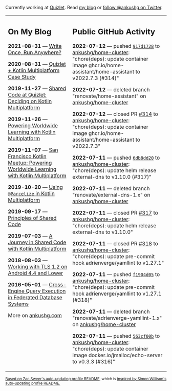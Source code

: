 Currently working at [Quizlet](https://quizlet.com/). Read [my blog](https://ankushg.com/) or [follow @ankushg on Twitter](https://twitter.com/ankushg).

<table><tr><td valign="top" width="40%">

## On My Blog
<!-- blog starts -->
**2021-08-31** — [Write Once, Run Anywhere?](https://ankushg.com/posts/write-once-run-anywhere-increment/)

**2020-08-31** — [Quizlet + Kotlin Multiplatform Case Study](https://ankushg.com/posts/quizlet-kotlin-multiplatform-case-study/)

**2019-11-27** — [Shared Code at Quizlet: Deciding on Kotlin Multiplatform](https://ankushg.com/posts/shared-code-kotlin-multiplatform/)

**2019-11-26** — [Powering Worldwide Learning with Kotlin Multiplatform](https://ankushg.com/speaking/droidcon-sf-2019)

**2019-11-07** — [San Francisco Kotlin Meetup: Powering Worldwide Learning with Kotlin Multiplatform](https://ankushg.com/speaking/sf-kotlin-meetup-2019)

**2019-10-20** — [Using `@Parcelize` in Kotlin Multiplatform](https://ankushg.com/posts/multiplatform-parcelize/)

**2019-09-17** — [Principles of Shared Code](https://ankushg.com/speaking/denver-startup-week-2019)

**2019-07-03** — [A Journey in Shared Code with Kotlin Multiplatform](https://ankushg.com/speaking/droidcon-berlin-2019)

**2018-08-03** — [Working with TLS 1.2 on Android 4.4 and Lower](https://ankushg.com/posts/tls-1.2-on-android/)

**2016-05-01** — [Cross-Engine Query Execution in Federated Database Systems](https://ankushg.com/projects/thesis)
<!-- blog ends -->
More on [ankushg.com](https://ankushg.com/)
</td><td valign="top" width="60%">

## Public GitHub Activity
<!-- githubActivity starts -->
**2022-07-12** — pushed [`917d1728`](https://github.com/ankushg/home-cluster/commit/917d1728c8fb8e826817d74b980c629f86a5eced) to [ankushg/home-cluster](https://api.github.com/repos/ankushg/home-cluster): "chore(deps): update container image ghcr.io/home-assistant/home-assistant to v2022.7.3 (#314)"

**2022-07-12** — deleted branch "renovate/home-assistant" on [ankushg/home-cluster](https://api.github.com/repos/ankushg/home-cluster)

**2022-07-12** — closed PR [#314](https://github.com/ankushg/home-cluster/pull/314) to [ankushg/home-cluster](https://api.github.com/repos/ankushg/home-cluster): "chore(deps): update container image ghcr.io/home-assistant/home-assistant to v2022.7.3"

**2022-07-11** — pushed [`6db8dd20`](https://github.com/ankushg/home-cluster/commit/6db8dd206016e022603c5459e7766d85de7851e4) to [ankushg/home-cluster](https://api.github.com/repos/ankushg/home-cluster): "chore(deps): update helm release external-dns to v1.10.0 (#317)"

**2022-07-11** — deleted branch "renovate/external-dns-1.x" on [ankushg/home-cluster](https://api.github.com/repos/ankushg/home-cluster)

**2022-07-11** — closed PR [#317](https://github.com/ankushg/home-cluster/pull/317) to [ankushg/home-cluster](https://api.github.com/repos/ankushg/home-cluster): "chore(deps): update helm release external-dns to v1.10.0"

**2022-07-11** — closed PR [#318](https://github.com/ankushg/home-cluster/pull/318) to [ankushg/home-cluster](https://api.github.com/repos/ankushg/home-cluster): "chore(deps): update pre-commit hook adrienverge/yamllint to v1.27.1"

**2022-07-11** — pushed [`f1904d05`](https://github.com/ankushg/home-cluster/commit/f1904d050e712fa09de69db4ca0766e4c7d13b0d) to [ankushg/home-cluster](https://api.github.com/repos/ankushg/home-cluster): "chore(deps): update pre-commit hook adrienverge/yamllint to v1.27.1 (#318)"

**2022-07-11** — deleted branch "renovate/adrienverge-yamllint-1.x" on [ankushg/home-cluster](https://api.github.com/repos/ankushg/home-cluster)

**2022-07-11** — pushed [`563cf00b`](https://github.com/ankushg/home-cluster/commit/563cf00b7e339797691b4404217dd8309c735aff) to [ankushg/home-cluster](https://api.github.com/repos/ankushg/home-cluster): "chore(deps): update container image docker.io/jmalloc/echo-server to v0.3.3 (#316)"
<!-- githubActivity ends -->
</td></tr></table>

<sub><a href="https://github.com/ZacSweers/ZacSweers">Based on Zac Sweer's auto-updating profile README</a>, which is <a href="https://simonwillison.net/2020/Jul/10/self-updating-profile-readme/">inspired by Simon Willison's auto-updating profile README.</a></sub>